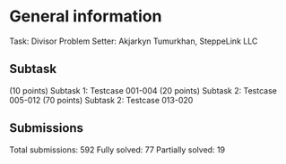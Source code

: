 # General information
Task: Divisor
Problem Setter: Akjarkyn Tumurkhan, SteppeLink LLC

## Subtask
(10 points) Subtask 1: Testcase 001-004
(20 points) Subtask 2: Testcase 005-012
(70 points) Subtask 2: Testcase 013-020

## Submissions
Total submissions: 592
Fully solved: 77
Partially solved: 19